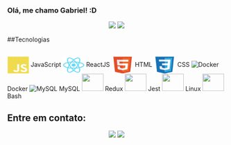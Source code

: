 ### Olá, me chamo Gabriel! :D

<div align="center">
  <img height="180em" src="https://github-readme-stats.vercel.app/api?username=bielbcs&show_icons=true&theme=dracula&include_all_commits=true&count_private=true"/>
  <img height="180em" src="https://github-readme-stats.vercel.app/api/top-langs/?username=bielbcs&layout=compact&langs_count=7&theme=dracula"/>
</div>

##Tecnologias
<div style="display: inline_block"><br>
  <img align="center" alt="Js" height="40" width="50" src="https://raw.githubusercontent.com/devicons/devicon/master/icons/javascript/javascript-plain.svg">
  JavaScript
  <img align="center" alt="React" height="40" width="50" src="https://raw.githubusercontent.com/devicons/devicon/master/icons/react/react-original.svg">
  ReactJS
  <img align="center" alt="HTML" height="40" width="50" src="https://raw.githubusercontent.com/devicons/devicon/master/icons/html5/html5-original.svg">
  HTML
  <img align="center" alt="CSS" height="40" width="50" src="https://raw.githubusercontent.com/devicons/devicon/master/icons/css3/css3-original.svg">
  CSS
  <img alt="Docker" height="40" width="50" src="https://cdn.jsdelivr.net/gh/devicons/devicon/icons/docker/docker-original.svg" />
  Docker
  <img alt="MySQL" height="40" width="50" src="https://cdn.jsdelivr.net/gh/devicons/devicon/icons/mysql/mysql-original-wordmark.svg" />
  MySQL  
  <img height="40" width="50" src="https://cdn.jsdelivr.net/gh/devicons/devicon/icons/redux/redux-original.svg" />
  Redux
  <img height="40" width="50" src="https://cdn.jsdelivr.net/gh/devicons/devicon/icons/jest/jest-plain.svg" />
  Jest
  <img height="40" width="50" src="https://cdn.jsdelivr.net/gh/devicons/devicon/icons/linux/linux-original.svg" />
  Linux
  <img height="40" width="50" src="https://cdn.jsdelivr.net/gh/devicons/devicon/icons/bash/bash-original.svg" />
  Bash
</div>
  
  ## Entre em contato:
<div align="center">
  <a href = "mailto:bielcotrimsv@gmail.com"><img src="https://img.shields.io/badge/-Gmail-%23333?style=for-the-badge&logo=gmail&logoColor=white" target="_blank"></a>
  <a href="https://www.linkedin.com/in/gabriel-bernardo-541661220/" target="_blank"><img src="https://img.shields.io/badge/-LinkedIn-%230077B5?style=for-the-badge&logo=linkedin&logoColor=white" target="_blank"></a> 
</div>
